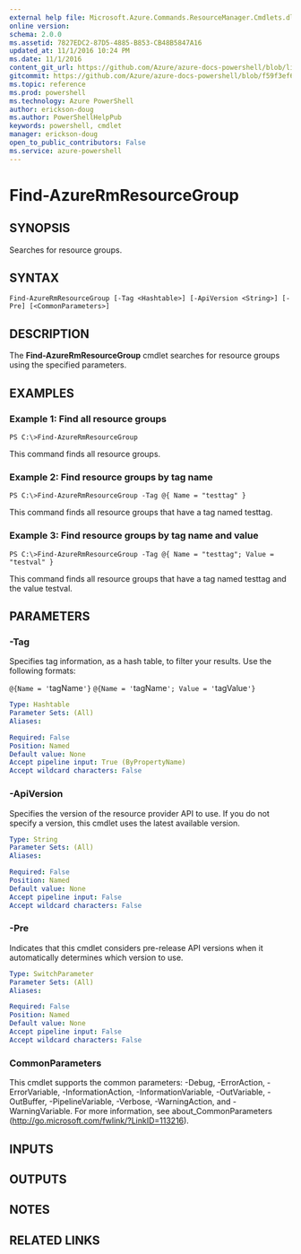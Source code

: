 ```yaml
---
external help file: Microsoft.Azure.Commands.ResourceManager.Cmdlets.dll-Help.xml
online version: 
schema: 2.0.0
ms.assetid: 7827EDC2-87D5-4885-B853-CB48B5847A16
updated_at: 11/1/2016 10:24 PM
ms.date: 11/1/2016
content_git_url: https://github.com/Azure/azure-docs-powershell/blob/live/azureps-cmdlets-docs/ResourceManager/AzureRM.Resources/v2.0.3/Find-AzureRmResourceGroup.md
gitcommit: https://github.com/Azure/azure-docs-powershell/blob/f59f3ef60bc592383812213e69fd77ba950759ed/azureps-cmdlets-docs/ResourceManager/AzureRM.Resources/v2.0.3/Find-AzureRmResourceGroup.md
ms.topic: reference
ms.prod: powershell
ms.technology: Azure PowerShell
author: erickson-doug
ms.author: PowerShellHelpPub
keywords: powershell, cmdlet
manager: erickson-doug
open_to_public_contributors: False
ms.service: azure-powershell
---
```


# Find-AzureRmResourceGroup

## SYNOPSIS
Searches for resource groups.

## SYNTAX

```
Find-AzureRmResourceGroup [-Tag <Hashtable>] [-ApiVersion <String>] [-Pre] [<CommonParameters>]
```

## DESCRIPTION
The **Find-AzureRmResourceGroup** cmdlet searches for resource groups using the specified parameters.

## EXAMPLES

### Example 1: Find all resource groups
```
PS C:\>Find-AzureRmResourceGroup
```

This command finds all resource groups.

### Example 2: Find resource groups by tag name
```
PS C:\>Find-AzureRmResourceGroup -Tag @{ Name = "testtag" }
```

This command finds all resource groups that have a tag named testtag.

### Example 3: Find resource groups by tag name and value
```
PS C:\>Find-AzureRmResourceGroup -Tag @{ Name = "testtag"; Value = "testval" }
```

This command finds all resource groups that have a tag named testtag and the value testval.

## PARAMETERS

### -Tag
Specifies tag information, as a hash table, to filter your results.
Use the following formats: 

`@{Name = '`tagName`'}`
`@{Name = '`tagName`'; Value = '`tagValue`'}`

```yaml
Type: Hashtable
Parameter Sets: (All)
Aliases: 

Required: False
Position: Named
Default value: None
Accept pipeline input: True (ByPropertyName)
Accept wildcard characters: False
```

### -ApiVersion
Specifies the version of the resource provider API to use.
If you do not specify a version, this cmdlet uses the latest available version.

```yaml
Type: String
Parameter Sets: (All)
Aliases: 

Required: False
Position: Named
Default value: None
Accept pipeline input: False
Accept wildcard characters: False
```

### -Pre
Indicates that this cmdlet considers pre-release API versions when it automatically determines which version to use.

```yaml
Type: SwitchParameter
Parameter Sets: (All)
Aliases: 

Required: False
Position: Named
Default value: None
Accept pipeline input: False
Accept wildcard characters: False
```

### CommonParameters
This cmdlet supports the common parameters: -Debug, -ErrorAction, -ErrorVariable, -InformationAction, -InformationVariable, -OutVariable, -OutBuffer, -PipelineVariable, -Verbose, -WarningAction, and -WarningVariable. For more information, see about_CommonParameters (http://go.microsoft.com/fwlink/?LinkID=113216).

## INPUTS

## OUTPUTS

## NOTES

## RELATED LINKS


